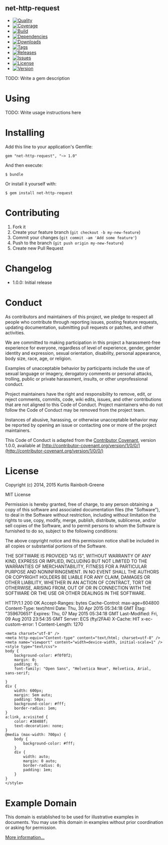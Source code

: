 net-http-request
--------

  - [![Quality](http://img.shields.io/codeclimate/github/krainboltgreene/net-http-request.gem.svg?style=flat-square)](https://codeclimate.com/github/krainboltgreene/net-http-request.gem)
  - [![Coverage](http://img.shields.io/codeclimate/coverage/github/krainboltgreene/net-http-request.gem.svg?style=flat-square)](https://codeclimate.com/github/krainboltgreene/net-http-request.gem)
  - [![Build](http://img.shields.io/travis-ci/krainboltgreene/net-http-request.gem.svg?style=flat-square)](https://travis-ci.org/krainboltgreene/net-http-request.gem)
  - [![Dependencies](http://img.shields.io/gemnasium/krainboltgreene/net-http-request.gem.svg?style=flat-square)](https://gemnasium.com/krainboltgreene/net-http-request.gem)
  - [![Downloads](http://img.shields.io/gem/dtv/net-http-request.svg?style=flat-square)](https://rubygems.org/gems/net-http-request)
  - [![Tags](http://img.shields.io/github/tag/krainboltgreene/net-http-request.gem.svg?style=flat-square)](http://github.com/krainboltgreene/net-http-request.gem/tags)
  - [![Releases](http://img.shields.io/github/release/krainboltgreene/net-http-request.gem.svg?style=flat-square)](http://github.com/krainboltgreene/net-http-request.gem/releases)
  - [![Issues](http://img.shields.io/github/issues/krainboltgreene/net-http-request.gem.svg?style=flat-square)](http://github.com/krainboltgreene/net-http-request.gem/issues)
  - [![License](http://img.shields.io/badge/license-MIT-brightgreen.svg?style=flat-square)](http://opensource.org/licenses/MIT)
  - [![Version](http://img.shields.io/gem/v/net-http-request.svg?style=flat-square)](https://rubygems.org/gems/net-http-request)


TODO: Write a gem description


Using
=====

TODO: Write usage instructions here


Installing
==========

Add this line to your application's Gemfile:

    gem "net-http-request", "~> 1.0"

And then execute:

    $ bundle

Or install it yourself with:

    $ gem install net-http-request


Contributing
============

  1. Fork it
  2. Create your feature branch (`git checkout -b my-new-feature`)
  3. Commit your changes (`git commit -am 'Add some feature'`)
  4. Push to the branch (`git push origin my-new-feature`)
  5. Create new Pull Request


Changelog
=========

  - 1.0.0: Initial release


Conduct
=======

As contributors and maintainers of this project, we pledge to respect all people who contribute through reporting issues, posting feature requests, updating documentation, submitting pull requests or patches, and other activities.

We are committed to making participation in this project a harassment-free experience for everyone, regardless of level of experience, gender, gender identity and expression, sexual orientation, disability, personal appearance, body size, race, age, or religion.

Examples of unacceptable behavior by participants include the use of sexual language or imagery, derogatory comments or personal attacks, trolling, public or private harassment, insults, or other unprofessional conduct.

Project maintainers have the right and responsibility to remove, edit, or reject comments, commits, code, wiki edits, issues, and other contributions that are not aligned to this Code of Conduct. Project maintainers who do not follow the Code of Conduct may be removed from the project team.

Instances of abusive, harassing, or otherwise unacceptable behavior may be reported by opening an issue or contacting one or more of the project maintainers.

This Code of Conduct is adapted from the [Contributor Covenant](http:contributor-covenant.org), version 1.0.0, available at [http://contributor-covenant.org/version/1/0/0/](http://contributor-covenant.org/version/1/0/0/)


License
=======

Copyright (c) 2014, 2015 Kurtis Rainbolt-Greene

MIT License

Permission is hereby granted, free of charge, to any person obtaining
a copy of this software and associated documentation files (the
"Software"), to deal in the Software without restriction, including
without limitation the rights to use, copy, modify, merge, publish,
distribute, sublicense, and/or sell copies of the Software, and to
permit persons to whom the Software is furnished to do so, subject to
the following conditions:

The above copyright notice and this permission notice shall be
included in all copies or substantial portions of the Software.

THE SOFTWARE IS PROVIDED "AS IS", WITHOUT WARRANTY OF ANY KIND,
EXPRESS OR IMPLIED, INCLUDING BUT NOT LIMITED TO THE WARRANTIES OF
MERCHANTABILITY, FITNESS FOR A PARTICULAR PURPOSE AND
NONINFRINGEMENT. IN NO EVENT SHALL THE AUTHORS OR COPYRIGHT HOLDERS BE
LIABLE FOR ANY CLAIM, DAMAGES OR OTHER LIABILITY, WHETHER IN AN ACTION
OF CONTRACT, TORT OR OTHERWISE, ARISING FROM, OUT OF OR IN CONNECTION
WITH THE SOFTWARE OR THE USE OR OTHER DEALINGS IN THE SOFTWARE.


HTTP/1.1 200 OK
Accept-Ranges: bytes
Cache-Control: max-age=604800
Content-Type: text/html
Date: Thu, 30 Apr 2015 05:34:18 GMT
Etag: "359670651"
Expires: Thu, 07 May 2015 05:34:18 GMT
Last-Modified: Fri, 09 Aug 2013 23:54:35 GMT
Server: ECS (fty/2FA4)
X-Cache: HIT
x-ec-custom-error: 1
Content-Length: 1270

<!doctype html>
<html>
<head>
    <title>Example Domain</title>

    <meta charset="utf-8" />
    <meta http-equiv="Content-type" content="text/html; charset=utf-8" />
    <meta name="viewport" content="width=device-width, initial-scale=1" />
    <style type="text/css">
    body {
        background-color: #f0f0f2;
        margin: 0;
        padding: 0;
        font-family: "Open Sans", "Helvetica Neue", Helvetica, Arial, sans-serif;

    }
    div {
        width: 600px;
        margin: 5em auto;
        padding: 50px;
        background-color: #fff;
        border-radius: 1em;
    }
    a:link, a:visited {
        color: #38488f;
        text-decoration: none;
    }
    @media (max-width: 700px) {
        body {
            background-color: #fff;
        }
        div {
            width: auto;
            margin: 0 auto;
            border-radius: 0;
            padding: 1em;
        }
    }
    </style>
</head>

<body>
<div>
    <h1>Example Domain</h1>
    <p>This domain is established to be used for illustrative examples in documents. You may use this
    domain in examples without prior coordination or asking for permission.</p>
    <p><a href="http://www.iana.org/domains/example">More information...</a></p>
</div>
</body>
</html>
